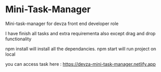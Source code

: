 # Mini-Task-Manager
Mini-task-manager for devza front end developer role

I have finish all tasks and extra requirementa also except drag and drop functionality

npm install will install all the dependancies. npm start will run project on local

you can access task here : https://devza-mini-task-manager.netlify.app


